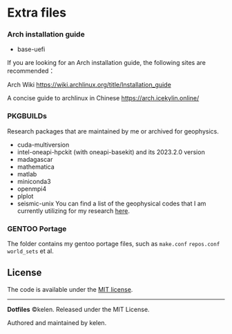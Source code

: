 # Extra files

### Arch installation guide
- base-uefi

If you are looking for an Arch installation guide, the following sites are recommended：

Arch Wiki https://wiki.archlinux.org/title/Installation_guide

A concise guide to archlinux in Chinese https://arch.icekylin.online/


### PKGBUILDs
Research packages that are maintained by me or archived for geophysics.
- cuda-multiversion
- intel-oneapi-hpckit (with oneapi-basekit) and its 2023.2.0 version
- madagascar
- mathematica
- matlab
- miniconda3
- openmpi4
- plplot
- seismic-unix
You can find a list of the geophysical codes that I am currently utilizing for my research [here](./pkgbuilds/README.md).

### GENTOO Portage
The folder contains my gentoo portage files, such as `make.conf` `repos.conf` `world_sets` et al.



## License
The code is available under the [MIT license][license].

---
**Dotfiles** ©kelen. Released under the MIT License.

Authored and maintained by kelen.

<!-- Link labels: -->
[license]: LICENSE
